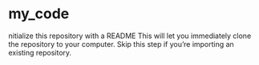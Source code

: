 # my_code
nitialize this repository with a README This will let you immediately clone the repository to your computer. Skip this step if you’re importing an existing repository.
